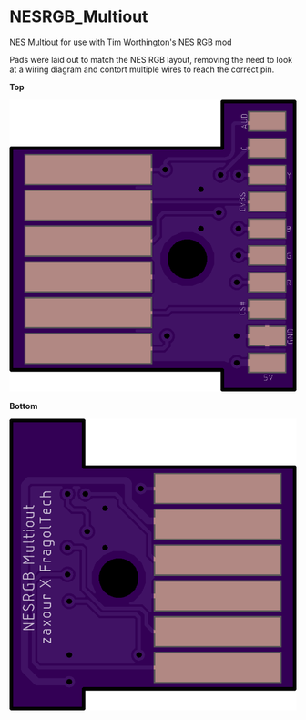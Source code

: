 # NESRGB_Multiout
NES Multiout for use with Tim Worthington's NES RGB mod

Pads were laid out to match the NES RGB layout, removing the need to look at a wiring diagram and contort multiple wires to reach the correct pin.

**Top**

![board top view](./nesrgb_multiout_top.png)



**Bottom**

![board bottom view](./nesrgb_multiout_bottom.png)
